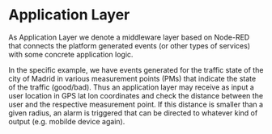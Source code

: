 # Application Layer

As Application Layer we denote a middleware layer based on Node-RED that connects the platform generated events (or other types of services) with some concrete application logic.

In the specific example, we have events generated for the traffic state of the city of Madrid in various measurement points (PMs) that indicate the state of the traffic (good/bad). Thus an application layer may receive as input a user location in GPS lat lon coordinates and check the distance between the user and the respective measurement point. If this distance is smaller than a given radius,
an alarm is triggered that can be directed to whatever kind of output (e.g. mobilde device again).



